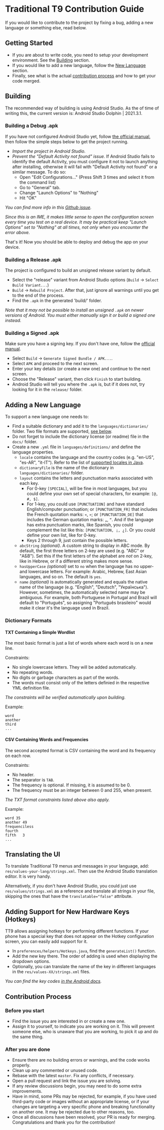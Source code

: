 # Traditional T9 Contribution Guide
If you would like to contribute to the project by fixing a bug, adding a new language or something else, read below.


## Getting Started
- If you are about to write code, you need to setup your development environment. See the [Building](#building) section.
- If you would like to add a new language, follow the [New Language](#adding-a-new-language) section.
- Finally, see what is the actual [contribution process](#contribution-process) and how to get your code merged.


## Building
The recommended way of building is using Android Studio. As the of time of writing this, the current version is: Android Studio Dolphin | 2021.3.1.

### Building a Debug .apk
If you have not configured Android Studio yet, follow [the official manual](https://developer.android.com/training/basics/firstapp), then follow the simple steps below to get the project running.

- _Import the project in Android Studio._
- _Prevent the "Default Activity not found" issue._ If Android Studio fails to identify the default Activity, you must configure it not to launch anything after installing, otherwise it will fail with "Default Activity not found" or a similar message. To do so:
    - Open "Edit Configurations..." (Press Shift 3 times and select it from the command list)
    - Go to "General" tab.
    - Change "Launch Options" to "Nothing"
    - Hit "OK"

_You can find more info in this [Github issue](https://github.com/android/input-samples/issues/18)._

_Since this is an IME, it makes little sense to open the configuration screen every time you test on a real device. It may be practical keep "Launch Options" set to "Nothing" at all times, not only when you encounter the error above._

That's it! Now you should be able to deploy and debug the app on your device.

### Building a Release .apk
The project is configured to build an unsigned release variant by default.

- Select the "release" variant from Android Studio options (`Build` -> `Select Build Variant...`)
- `Build` -> `Rebuild Project`. After that, just ignore all warnings until you get to the end of the process.
- Find the `.apk` in the generated 'build/' folder.

_Note that it may not be possible to install an unsigned `.apk` on newer versions of Android. You must either manually sign it or build a signed one instead._

### Building a Signed .apk
Make sure you have a signing key. If you don't have one, follow the [official manual](https://developer.android.com/studio/publish/app-signing#sign-apk).

- Select `Build` -> `Generate Signed Bundle / APK...`.
- Select `APK` and proceed to the next screen.
- Enter your key details (or create a new one) and continue to the next screen.
- Choose the "Release" variant, then click `Finish` to start building.
- Android Studio will tell you where the `.apk` is, but if it does not, try looking for it in the `release/` folder.

## Adding a New Language
To support a new language one needs to:

- Find a suitable dictionary and add it to the `languages/dictionaries/` folder. Two file formats are supported, [see below](#dictionary-formats).
- Do not forget to include the dictionary license (or readme) file in the `docs/` folder.
- Create a new `.yml` file in `languages/definitions/` and define the language properties.
  - `locale` contains the language and the country codes (e.g. "en-US", "es-AR", "it-IT"). Refer to the list of [supported locales in Java](https://www.oracle.com/java/technologies/javase/jdk8-jre8-suported-locales.html#util-text).
  - `dictionaryFile` is the name of the dictionary in `languages/dictionaries/` folder.
  - `layout` contains the letters and punctuation marks associated with each key.
    - For 0-key `[SPECIAL]`, will be fine in most languages, but you could define your own set of special characters, for example: `[@, #, $]`.
    - For 1-key, you could use `[PUNCTUATION]` and have standard English/computer punctuation; or `[PUNCTUATION_FR]` that includes the French quotation marks: `«`, `»`; or `[PUNCTUATION_DE]` that includes the German quotation marks: `„`, `“`. And if the language has extra punctuation marks, like Spanish, you could complement the list like this: `[PUNCTUATION, ¡, ¿]`. Or you could define your own list, like for 0-key.
    - Keys 2 through 9, just contain the possible letters.
  - `abcString` _(optional)_. A custom string to display in ABC mode. By default, the first three letters on 2-key are used (e.g. "ABC" or "АБВ"). Set this if the first letters of the alphabet are _not_ on 2-key, like in Hebrew, or if a different string makes more sense.
  - `hasUpperCase` _(optional)_ set to `no` when the language has no upper- and lowercase letters. For example: Arabic, Hebrew, East Asian languages, and so on. The default is `yes`.
  - `name` _(optional)_ is automatically generated and equals the native name of the language (e.g. "English", "Deutsch", "Українська"). However, sometimes, the automatically selected name may be ambiguous. For example, both Portuguese in Portugal and Brazil will default to "Português", so assigning "Português brasileiro" would make it clear it's the language used in Brazil.

### Dictionary Formats

#### TXT Containing a Simple Wordlist
The most basic format is just a list of words where each word is on a new line.

Constraints:
- No single lowercase letters. They will be added automatically.
- No repeating words.
- No digits or garbage characters as part of the words.
- The words must consist only of the letters definied in the respective YML definition file.

_The constraints will be verified automatically upon building._

Example:
```
word
another
third
...
```

#### CSV Containing Words and Frequencies
The second accepted format is CSV containing the word and its frequency on each row.

Constraints:
- No header.
- The separator is `TAB`.
- The frequency is optional. If missing, it is assumed to be 0.
- The frequency must be an integer between 0 and 255, when present.

_The TXT format constraints listed above also apply._

Example:
```
word 35
another 49
frequenciless
fourth
fifth   3
...
```

## Translating the UI
To translate Traditional T9 menus and messages in your language, add: `res/values-your-lang/strings.xml`. Then use the Android Studio translation editor. It is very handy.

Alternatively, if you don't have Android Studio, you could just use `res/values/strings.xml` as a reference and translate all strings in your file, skipping the ones that have the `translatable="false"` attribute.

## Adding Support for New Hardware Keys (Hotkeys)
TT9 allows assigning hotkeys for performing different functions. If your phone has a special key that does not appear on the Hotkey configuration screen, you can easily add support for it.

- In `preferences/helpers/Hotkeys.java`, find the `generateList()` function.
- Add the new key there. The order of adding is used when displaying the dropdown options.
- Optionally, you can translate the name of the key in different languages in the `res/values-XX/strings.xml` files.

 _You can find the key codes [in the Android docs](https://developer.android.com/reference/android/view/KeyEvent)._

## Contribution Process

### Before you start
- Find the issue you are interested in or create a new one.
- Assign it to yourself, to indicate you are working on it. This will prevent someone else, who is unaware that you are working, to pick it up and do the same thing.

### After you are done
- Ensure there are no building errors or warnings, and the code works properly.
- Clean up any commented or unused code.
- Rebase with the latest `master`. Fix any conflicts, if necessary.
- Open a pull request and link the issue you are solving.
- If any review discussions begin, you may need to do some extra improvements.
- Have in mind, some PRs may be rejected, for example, if you have used third-party code or images without an appropriate license, or if your changes are targeting a very specific phone and breaking functionality on another one. It may be rejected due to other reasons, too.
- Once all discussions have been resolved, your PR is ready for merging. Congratulations and thank you for the contribution!